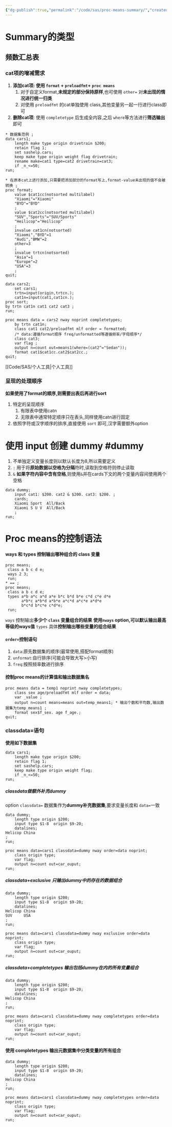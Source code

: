 ```yaml
---
{"dg-publish":true,"permalink":"/code/sas/proc-means-summary/","created":"2024-05-27T17:51:33.042+08:00","updated":"2024-08-02T17:17:44.435+08:00"}
---
```



# Summary的类型
## 频数汇总表
### cat项的增减需求
1. **添加cat项: 使用 `format` + `preloadfmt`+ `proc means `**
	1. 对于自定义format,**未规定的部分保持原样**,也可使用 `other=` 对**未出现的情况进行统一归类**
	2. 对使用 `preloadfmt` 的cat单独使用 class,其他变量另一起一行进行class即可
2. **删除cat项**: 使用 `completetype` 后生成全内容,之后 `where`等方法进行**筛选输出**即可
```sas
* 数据集范例 ;
data cars1;
    length make type origin drivetrain $200;
    retain flag 1;
    set sashelp.cars;
    keep make type origin weight flag drivetrain;
    rename make=cat1 type=cat2 drivetrain=cat3;
    if _n_<=50;
run;

* 在原本cat上进行添加,只需要把添加部分的format写上,format-value未出现的值不会被转换 ;
proc format;
    value $cat1cc(notsorted multilabel)
    "Xiaomi"="Xiaomi"
    "BYD"="BYD"
    ;
    value $cat2cc(notsorted multilabel)
    "SUV","Sports"="SUV/Sports"
    "Heilicop"="Heilicop"
    ;
    invalue cat1cn(notsorted)
    "Xiaomi","BYD"=1
    "Audi","BMW"=2
    other=3
    ;
    invalue trtcn(notsorted)
    "Asia"=1
    "Europe"=2
    "USA"=3
    ;
quit;

data cars2;
    set cars1;
    trtn=input(origin,trtcn.);
    cat1n=input(cat1,cat1cn.);
proc sort;
by trtn cat1n cat1 cat2 cat3 ;
run;

proc means data = cars2 nway noprint completetypes;
    by trtn cat1n;
    class cat1 cat2/preloadfmt mlf order = formatted; 
	/* data:遵循format顺序 freq/unformatted等遵循频率/字母顺序*/
    class cat3;
    var flag ;
    output n=count out=means1(where=(cat2^="Sedan"));
    format cat1$cat1cc.cat2$cat2cc.;
quit;
```
[[Code/SAS/个人工具\|个人工具]]
### 呈现的处理顺序
**如果使用了format的顺序,则需要出表后再进行sort**
1. 特定的呈现顺序
	1. 有限表中使用catn
	2. 无限表中通常特定顺序只在表头,同样使用catn进行固定
2. 依照字符或汉字顺序的排序,直接使用 `sort` 即可,汉字需要额外option

# 使用 input 创建 dummy #dummy

1. 不单独定义变量长度则以默认长度为8,所以需要定义
2. `:` 用于将**原始数据以空格为分隔**符时,读取到空格符则停止读取
3. `&` **如果字符内容中含有空格**,则使用`&`并在cards下文的两个变量内容间使用两个空格
```sas
data dummy;
    input cat1: $200. cat2 & $200. cat3: $200. ;
    cards;
    Xiaomi Sport  All/Back
    Xiaomi S U V  All/Back
    ;
run;
```
# Proc means的控制语法
#### ways 和 types 控制输出哪种组合的 class 变量
```sas
proc means;
 class a b c d e;
 ways 2 3; 
 run;
* == ;
proc means;
 class a b c d e;
 types a*b a*c a*d a*e b*c b*d b*e c*d c*e d*e
       a*b*c a*b*d a*b*e a*c*d a*c*e a*d*e
       b*c*d b*c*e c*d*e;
 run;
```
`ways` 控制输出**多少个 `class` 变量组合的结果**
	**使用`nways` option,可以默认输出最高等级的ways值**
`types` 具体**控制输出哪些变量的组合结果**

#### `order=`控制语句
1. `data`:原先数据集的顺序(最常使用,搭配format顺序)
2. `unformat`:自行排序(可能会导致大写>小写)
3. `freq`:按照频率数进行排序
#### 控制proc means的计算值和输出数据集名
```sas
proc means data = temp1 noprint nway completetypes;
    class sex age/preloadfmt mlf order = data;
    var _value ;
    output n=count means=means out=temp_means1; * 输出个数和平均数,输出数据集为temp_means1 ;  
    format sex$f_sex. age f_age.;
quit;
```

### classdata=语句
**使用如下数据集**
```sas
data cars1;
    length make type origin $200;
    retain flag 1;
    set sashelp.cars;
    keep make type origin weight flag;
    if _n_<=50;
run;
```
##### classdata做额外补充dummy
option `classdata=` 数据集作为**dummy补充数据集**,要求变量长度和 `data=`一致
```sas
data dummy;
    length type origin $200;
    input type $1-8  origin $9-20;
    datalines;
Helicop China
;
run;

proc means data=cars1 classdata=dummy nway order=data noprint;
    class origin type;
    var flag;
    output n=count out=car_ouput;
run;
```
##### classdata+exclusive 只输出dummy中的存在的数据组合
```sas
data dummy;
    length type origin $200;
    input type $1-8  origin $9-20;
    datalines;
Helicop China
SUV     USA
;
run;

proc means data=cars1 classdata=dummy nway exclusive order=data noprint;
    class origin type;
    var flag;
    output n=count out=car_ouput;
run;
```

##### classdata+completetypes 输出包括dummy在内的所有变量组合
```sas
data dummy;
    length type origin $200;
    input type $1-8  origin $9-20;
    datalines;
Helicop China
;
run;

proc means data=cars1 classdata=dummy nway completetypes order=data noprint;
    class origin type;
    var flag;
    output n=count out=car_ouput;
run;
```

#### 使用 completetypes 输出元数据集中分类变量的所有组合
```sas
data dummy;
    length type origin $200;
    input type $1-8  origin $9-20;
    datalines;
Helicop China
;
run;

proc means data=cars1 classdata=dummy nway completetypes order=data noprint;
    class origin type;
    var flag;
    output n=count out=car_ouput;
run;
```
